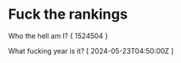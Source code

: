 # Fuck the rankings

Who the hell am I?
{ 1524504 }

What fucking year is it?
[ 2024-05-23T04:50:00Z ]

